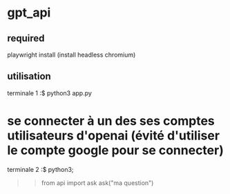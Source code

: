 # gpt_api
  
## required

playwright install (install headless chromium)

## utilisation

terminale 1 :$ python3  app.py
# se connecter à un des ses comptes utilisateurs d'openai (évité d'utiliser le compte google pour se connecter)
terminale 2 :$ python3;
>> from api import ask
>> ask("ma question")
